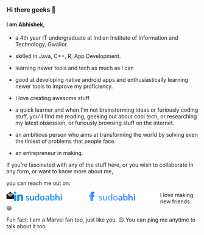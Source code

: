 ### Hi there geeks 👋

#### I am Abhishek, 
- a 4th year IT undergraduate at Indian Institute of Information and Technology, Gwalior.
- skilled in Java, C++, R, App Development.
- learning newer tools and tech as much as I can
- good at developing native android apps and enthusiastically learning newer tools to improve my proficiency.
- I love creating awesome stuff.
- a quick learner and when I'm not brainstorming ideas or furiously coding stuff, you'll find me reading, geeking out about cool tech, or researching my latest obsession, or furiously browsing stuff on the internet.

- an ambitious person who aims at transforming the world by solving even the tiniest of problems that people face.
- an entrepreneur in making. 

If you're fascinated with any of the stuff here, or you wish to collaborate in any form, or want to know more about me,

you can reach me out on:

<a href="mailto:abhishek2606@hotmail.com"><img align="left" src="assets/icons%20with%20padding/email.png" width="20"></a>

<a href="https://www.linkedin.com/in/sudoabhi/"><img align="left" src="assets/linkedin icon.png" alt="Linkedin" height=24></a>
<a href="https://www.facebook.com/sudoabHi/"><img align="left" src="assets/fb icon.png" height="24"></a> 

<!-- [Linkedin](https://www.linkedin.com/in/sudoabhi/ "Abhishek Kumar") &nbsp; [Email](mailto:abhishek2606@hotmail.com) &nbsp; [Facebook](https://www.facebook.com/sudoabHi/ "Abhishek Kumar Singh")-->





I love making new friends. 😄

Fun fact: I am a Marvel fan too, just like you. :wink: You can ping me anytime to talk about it too. 

<!--
**sudoabhi/sudoabhi** is a ✨ _special_ ✨ repository because its `README.md` (this file) appears on your GitHub profile.

Here are some ideas to get you started:

- 🔭 I’m currently working on ...
- 🌱 I’m currently learning ...
- 👯 I’m looking to collaborate on ...
- 🤔 I’m looking for help with ...
- 💬 Ask me about ...
- 📫 How to reach me: ...
- 😄 Pronouns: ...
- ⚡ Fun fact: ...
-->

